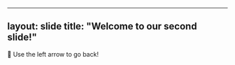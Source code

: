 
---
layout: slide
title: "Welcome to our second slide!"
---
:smiling_face_with_three_hearts:
Use the left arrow to go back!
